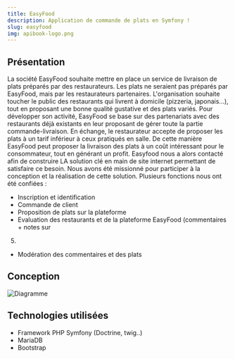 ```yaml
---
title: EasyFood
description: Application de commande de plats en Symfony !
slug: easyfood
img: apibook-logo.png
---
```


## Présentation

La société EasyFood souhaite mettre en place un service de livraison de plats préparés par
des restaurateurs. Les plats ne seraient pas préparés par EasyFood, mais par les
restaurateurs partenaires.
L'organisation souhaite toucher le public des restaurants qui livrent à domicile (pizzeria,
japonais...), tout en proposant une bonne qualité gustative et des plats variés.
Pour développer son activité, EasyFood se base sur des partenariats avec des restaurants
déjà existants en leur proposant de gérer toute la partie commande-livraison. En échange, le
restaurateur accepte de proposer les plats à un tarif inférieur à ceux pratiqués en salle. De
cette manière EasyFood peut proposer la livraison des plats à un coût intéressant pour le
consommateur, tout en générant un profit. Easyfood nous a alors contacté afin de construire
LA solution clé en main de site internet permettant de satisfaire ce besoin.
Nous avons été missionné pour participer à la conception et la réalisation de cette solution.
Plusieurs fonctions nous ont été confiées :
- Inscription et identification
- Commande de client
- Proposition de plats sur la plateforme
- Evaluation des restaurants et de la plateforme EasyFood (commentaires + notes sur
5)
- Modération des commentaires et des plats

## Conception

![Diagramme](/images/easyfood/diagramme.png)

## Technologies utilisées

- Framework PHP Symfony (Doctrine, twig..)
- MariaDB
- Bootstrap
